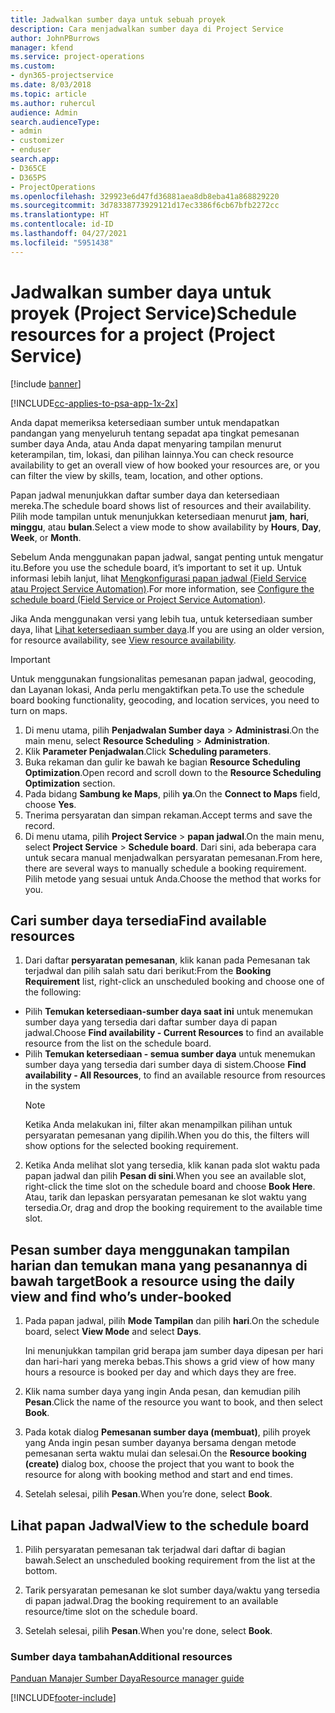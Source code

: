 ```yaml
---
title: Jadwalkan sumber daya untuk sebuah proyek
description: Cara menjadwalkan sumber daya di Project Service
author: JohnPBurrows
manager: kfend
ms.service: project-operations
ms.custom:
- dyn365-projectservice
ms.date: 8/03/2018
ms.topic: article
ms.author: ruhercul
audience: Admin
search.audienceType:
- admin
- customizer
- enduser
search.app:
- D365CE
- D365PS
- ProjectOperations
ms.openlocfilehash: 329923e6d47fd36881aea8db8eba41a868829220
ms.sourcegitcommit: 3d78338773929121d17ec3386f6cb67bfb2272cc
ms.translationtype: HT
ms.contentlocale: id-ID
ms.lasthandoff: 04/27/2021
ms.locfileid: "5951438"
---
```

# <a name="schedule-resources-for-a-project-project-service"></a><span data-ttu-id="f9d9a-103">Jadwalkan sumber daya untuk proyek (Project Service)</span><span class="sxs-lookup"><span data-stu-id="f9d9a-103">Schedule resources for a project (Project Service)</span></span>

[!include [banner](../includes/psa-now-project-operations.md)]

[!INCLUDE[cc-applies-to-psa-app-1x-2x](../includes/cc-applies-to-psa-app-1x-2x.md)]

<span data-ttu-id="f9d9a-104">Anda dapat memeriksa ketersediaan sumber untuk mendapatkan pandangan yang menyeluruh tentang sepadat apa tingkat pemesanan sumber daya Anda, atau Anda dapat menyaring tampilan menurut keterampilan, tim, lokasi, dan pilihan lainnya.</span><span class="sxs-lookup"><span data-stu-id="f9d9a-104">You can check resource availability to get an overall view of how booked your resources are, or you can filter the view by skills, team, location, and other options.</span></span>  
  
<span data-ttu-id="f9d9a-105">Papan jadwal menunjukkan daftar sumber daya dan ketersediaan mereka.</span><span class="sxs-lookup"><span data-stu-id="f9d9a-105">The schedule board shows list of resources and their availability.</span></span> <span data-ttu-id="f9d9a-106">Pilih mode tampilan untuk menunjukkan ketersediaan menurut **jam**, **hari**, **minggu**, atau **bulan**.</span><span class="sxs-lookup"><span data-stu-id="f9d9a-106">Select a view mode to show availability by **Hours**, **Day**, **Week**, or **Month**.</span></span>  
  
<span data-ttu-id="f9d9a-107">Sebelum Anda menggunakan papan jadwal, sangat penting untuk mengatur itu.</span><span class="sxs-lookup"><span data-stu-id="f9d9a-107">Before you use the schedule board, it’s important to set it up.</span></span> <span data-ttu-id="f9d9a-108">Untuk informasi lebih lanjut, lihat [Mengkonfigurasi papan jadwal (Field Service atau Project Service Automation)](/dynamics365/field-service/configure-schedule-board).</span><span class="sxs-lookup"><span data-stu-id="f9d9a-108">For more information, see [Configure the schedule board (Field Service or Project Service Automation)](/dynamics365/field-service/configure-schedule-board).</span></span>
  
<span data-ttu-id="f9d9a-109">Jika Anda menggunakan versi yang lebih tua, untuk ketersediaan sumber daya, lihat [Lihat ketersediaan sumber daya](../psa/view-resource-availability.md).</span><span class="sxs-lookup"><span data-stu-id="f9d9a-109">If you are using an older version, for resource availability, see [View resource availability](../psa/view-resource-availability.md).</span></span>  

> [!IMPORTANT]
>  <span data-ttu-id="f9d9a-110">Untuk menggunakan fungsionalitas pemesanan papan jadwal, geocoding, dan Layanan lokasi, Anda perlu mengaktifkan peta.</span><span class="sxs-lookup"><span data-stu-id="f9d9a-110">To use the schedule board booking functionality, geocoding, and location services, you need to turn on maps.</span></span>  
> 
> 1. <span data-ttu-id="f9d9a-111">Di menu utama, pilih **Penjadwalan Sumber daya** > **Administrasi**.</span><span class="sxs-lookup"><span data-stu-id="f9d9a-111">On the main menu, select **Resource Scheduling** > **Administration**.</span></span>  
> 2. <span data-ttu-id="f9d9a-112">Klik **Parameter Penjadwalan**.</span><span class="sxs-lookup"><span data-stu-id="f9d9a-112">Click **Scheduling parameters**.</span></span>  
> 3. <span data-ttu-id="f9d9a-113">Buka rekaman dan gulir ke bawah ke bagian **Resource Scheduling Optimization**.</span><span class="sxs-lookup"><span data-stu-id="f9d9a-113">Open record and scroll down to the **Resource Scheduling Optimization** section.</span></span>  
> 4. <span data-ttu-id="f9d9a-114">Pada bidang **Sambung ke Maps**, pilih **ya**.</span><span class="sxs-lookup"><span data-stu-id="f9d9a-114">On the **Connect to Maps** field, choose **Yes**.</span></span>  
> 5. <span data-ttu-id="f9d9a-115">Tnerima persyaratan dan simpan rekaman.</span><span class="sxs-lookup"><span data-stu-id="f9d9a-115">Accept terms and save the record.</span></span>  
> 6. <span data-ttu-id="f9d9a-116">Di menu utama, pilih **Project Service** > **papan jadwal**.</span><span class="sxs-lookup"><span data-stu-id="f9d9a-116">On the main menu, select **Project Service** > **Schedule board**.</span></span> <span data-ttu-id="f9d9a-117">Dari sini, ada beberapa cara untuk secara manual menjadwalkan persyaratan pemesanan.</span><span class="sxs-lookup"><span data-stu-id="f9d9a-117">From here, there are several ways to manually schedule a booking requirement.</span></span> <span data-ttu-id="f9d9a-118">Pilih metode yang sesuai untuk Anda.</span><span class="sxs-lookup"><span data-stu-id="f9d9a-118">Choose the method that works for you.</span></span>
  
## <a name="find-available-resources"></a><span data-ttu-id="f9d9a-119">Cari sumber daya tersedia</span><span class="sxs-lookup"><span data-stu-id="f9d9a-119">Find available resources</span></span>

1.  <span data-ttu-id="f9d9a-120">Dari daftar **persyaratan pemesanan**, klik kanan pada Pemesanan tak terjadwal dan pilih salah satu dari berikut:</span><span class="sxs-lookup"><span data-stu-id="f9d9a-120">From the **Booking Requirement** list, right-click an unscheduled booking and choose one of the following:</span></span>  
  
- <span data-ttu-id="f9d9a-121">Pilih **Temukan ketersediaan-sumber daya saat ini** untuk menemukan sumber daya yang tersedia dari daftar sumber daya di papan jadwal.</span><span class="sxs-lookup"><span data-stu-id="f9d9a-121">Choose **Find availability - Current Resources** to find an available resource from the list on the schedule board.</span></span>  
- <span data-ttu-id="f9d9a-122">Pilih **Temukan ketersediaan - semua sumber daya** untuk menemukan sumber daya yang tersedia dari sumber daya di sistem.</span><span class="sxs-lookup"><span data-stu-id="f9d9a-122">Choose **Find availability - All Resources**, to find an available resource from resources in the system</span></span>  
   > [!NOTE]
   >  <span data-ttu-id="f9d9a-123">Ketika Anda melakukan ini, filter akan menampilkan pilihan untuk persyaratan pemesanan yang dipilih.</span><span class="sxs-lookup"><span data-stu-id="f9d9a-123">When you do this, the filters will show options for the selected booking requirement.</span></span>  
  
2. <span data-ttu-id="f9d9a-124">Ketika Anda melihat slot yang tersedia, klik kanan pada slot waktu pada papan jadwal dan pilih **Pesan di sini**.</span><span class="sxs-lookup"><span data-stu-id="f9d9a-124">When you see an available slot, right-click the time slot on the schedule board and choose **Book Here**.</span></span> <span data-ttu-id="f9d9a-125">Atau, tarik dan lepaskan persyaratan pemesanan ke slot waktu yang tersedia.</span><span class="sxs-lookup"><span data-stu-id="f9d9a-125">Or, drag and drop the booking requirement to the available time slot.</span></span>  
  

## <a name="book-a-resource-using-the-daily-view-and-find-whos-under-booked"></a><span data-ttu-id="f9d9a-126">Pesan sumber daya menggunakan tampilan harian dan temukan mana yang pesanannya di bawah target</span><span class="sxs-lookup"><span data-stu-id="f9d9a-126">Book a resource using the daily view and find who’s under-booked</span></span>
  
1.  <span data-ttu-id="f9d9a-127">Pada papan jadwal, pilih **Mode Tampilan** dan pilih **hari**.</span><span class="sxs-lookup"><span data-stu-id="f9d9a-127">On the schedule board, select **View Mode** and select **Days**.</span></span>  
  
    <span data-ttu-id="f9d9a-128">Ini menunjukkan tampilan grid berapa jam sumber daya dipesan per hari dan hari-hari yang mereka bebas.</span><span class="sxs-lookup"><span data-stu-id="f9d9a-128">This shows a grid view of how many hours a resource is booked per day and which days they are free.</span></span>  
  
2.  <span data-ttu-id="f9d9a-129">Klik nama sumber daya yang ingin Anda pesan, dan kemudian pilih **Pesan**.</span><span class="sxs-lookup"><span data-stu-id="f9d9a-129">Click the name of the resource you want to book, and then select **Book**.</span></span>  
  
3.  <span data-ttu-id="f9d9a-130">Pada kotak dialog **Pemesanan sumber daya (membuat)**, pilih proyek yang Anda ingin pesan sumber dayanya bersama dengan metode pemesanan serta waktu mulai dan selesai.</span><span class="sxs-lookup"><span data-stu-id="f9d9a-130">On the **Resource booking (create)** dialog box, choose the project that you want to book the resource for along with booking method and start and end times.</span></span>  
  
4.  <span data-ttu-id="f9d9a-131">Setelah selesai, pilih **Pesan**.</span><span class="sxs-lookup"><span data-stu-id="f9d9a-131">When you’re done, select **Book**.</span></span>  
  
## <a name="view-to-the-schedule-board"></a><span data-ttu-id="f9d9a-132">Lihat papan Jadwal</span><span class="sxs-lookup"><span data-stu-id="f9d9a-132">View to the schedule board</span></span>
  
1.  <span data-ttu-id="f9d9a-133">Pilih persyaratan pemesanan tak terjadwal dari daftar di bagian bawah.</span><span class="sxs-lookup"><span data-stu-id="f9d9a-133">Select an unscheduled booking requirement from the list at the bottom.</span></span>  
  
2.  <span data-ttu-id="f9d9a-134">Tarik persyaratan pemesanan ke slot sumber daya/waktu yang tersedia di papan jadwal.</span><span class="sxs-lookup"><span data-stu-id="f9d9a-134">Drag the booking requirement to an available resource/time slot on the schedule board.</span></span>  
  
3.  <span data-ttu-id="f9d9a-135">Setelah selesai, pilih **Pesan**.</span><span class="sxs-lookup"><span data-stu-id="f9d9a-135">When you're done, select **Book**.</span></span>  
  
### <a name="additional-resources"></a><span data-ttu-id="f9d9a-136">Sumber daya tambahan</span><span class="sxs-lookup"><span data-stu-id="f9d9a-136">Additional resources</span></span>  
 [<span data-ttu-id="f9d9a-137">Panduan Manajer Sumber Daya</span><span class="sxs-lookup"><span data-stu-id="f9d9a-137">Resource manager guide</span></span>](../psa/resource-manager-guide.md)


[!INCLUDE[footer-include](../includes/footer-banner.md)]